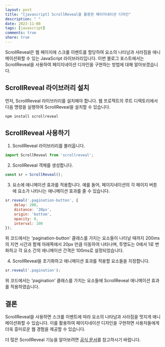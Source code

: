 ```yaml
---
layout: post
title: "[javascript] ScrollReveal을 활용한 페이지네이션 디자인"
description: " "
date: 2023-11-08
tags: [javascript]
comments: true
share: true
---
```


ScrollReveal은 웹 페이지에 스크롤 이벤트를 할당하여 요소의 나타남과 사라짐을 애니메이션화할 수 있는 JavaScript 라이브러리입니다. 이번 블로그 포스트에서는 ScrollReveal을 사용하여 페이지네이션 디자인을 구현하는 방법에 대해 알아보겠습니다.

## ScrollReveal 라이브러리 설치

먼저, ScrollReveal 라이브러리를 설치해야 합니다. 웹 프로젝트의 루트 디렉토리에서 다음 명령을 실행하여 ScrollReveal을 설치할 수 있습니다.

```javascript
npm install scrollreveal
```

## ScrollReveal 사용하기

1. ScrollReveal 라이브러리를 불러옵니다.

```javascript
import ScrollReveal from 'scrollreveal';
```

2. ScrollReveal 객체를 생성합니다.

```javascript
const sr = ScrollReveal();
```

3. 요소에 애니메이션 효과를 적용합니다. 예를 들어, 페이지네이션의 각 페이지 버튼에 요소가 나타나는 애니메이션 효과를 줄 수 있습니다.

```javascript
sr.reveal('.pagination-button', {
    delay: 200,
    distance: '20px',
    origin: 'bottom',
    opacity: 0,
    interval: 100
});
```

위 코드에서는 'pagination-button' 클래스를 가지는 요소들이 나타날 때까지 200ms의 지연 시간과 함께 아래쪽에서 20px 만큼 이동하여 나타나며, 투명도는 0에서 1로 변화하고 각 요소 간의 애니메이션 간격은 100ms로 설정되었습니다.

4. ScrollReveal을 초기화하고 애니메이션 효과를 적용할 요소들을 지정합니다.

```javascript
sr.reveal('.pagination');
```

위 코드에서는 'pagination' 클래스를 가지는 요소들에 ScrollReveal 애니메이션 효과를 적용하였습니다.

## 결론

ScrollReveal을 사용하면 스크롤 이벤트에 따라 요소의 나타남과 사라짐을 멋지게 애니메이션화할 수 있습니다. 이를 활용하여 페이지네이션 디자인을 구현하면 사용자들에게 더욱 흥미로운 웹 경험을 제공할 수 있습니다.

더 많은 ScrollReveal 기능을 알아보려면 [공식 문서](https://scrollrevealjs.org/)를 참고하시기 바랍니다.